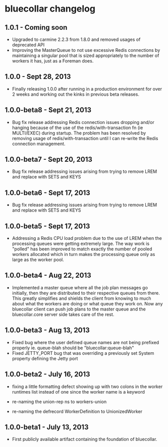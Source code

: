 # bluecollar changelog

## 1.0.1 - Coming soon

* Upgraded to carmine 2.2.3 from 1.8.0 and removed usages of deprecated API
* Improving the MasterQueue to not use excessive Redis connections by maintaining a singular pool 
  that is sized appropriately to the number of workers it has, just as a Foreman does. 

## 1.0.0 - Sept 28, 2013

* Finally releasing 1.0.0 after running in a production environment for over 2 weeks and working
  out the kinks in previous beta releases.

## 1.0.0-beta8 - Sept 21, 2013

* Bug fix release addressing Redis connection issues dropping and/or hanging because of the use of the
  redis/with-transaction fn (ie MULTI/EXEC) during startup. The problem has been resolved by removing usage
  of redis/with-transaction until I can re-write the Redis connection management.

## 1.0.0-beta7 - Sept 20, 2013

* Bug fix release addressing issues arising from trying to remove LREM and replace with SETS and KEYS

## 1.0.0-beta6 - Sept 17, 2013

* Bug fix release addressing issues arising from trying to remove LREM and replace with SETS and KEYS

## 1.0.0-beta5 - Sept 17, 2013

* Addressing a Redis CPU load problem due to the use of LREM when the processing queues were getting extremely large. The way work is "polled" has been improved to match exactly the number of pooled workers allocated which in turn makes the processing queue only as large as the worker pool. 

## 1.0.0-beta4 - Aug 22, 2013

* Implemented a master queue where all the job plan messages go initially, then they are distributed
to their respective queues from there. This greatly simplifies and shields the client from knowing
to much about what the workers are doing or what queue they work on. Now any bluecollar client can 
push job plans to the master queue and the bluecollar.core server side takes care of the rest. 

## 1.0.0-beta3 - Aug 13, 2013

* Fixed bug where the user defined queue names are not being prefixed properly ie. queue-blah should be "bluecollar:queue-blah"
* Fixed JETTY_PORT bug that was overriding a previously set System property defining the Jetty port

## 1.0.0-beta2 - July 16, 2013

* fixing a little formatting defect showing
  up with two colons in the worker runtimes
  list instead of one since the worker name
  is a keyword

* re-naming the union-rep ns to workers-union

* re-naming the defrecord WorkerDefinition to UnionizedWorker

## 1.0.0-beta1 - July 13, 2013

* First publicly available artifact containing the foundation of bluecollar.



